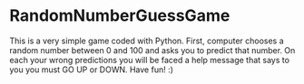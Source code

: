 # RandomNumberGuessGame
This is a very simple game coded with Python. First, computer chooses a random number between 0 and 100 and asks you to predict that number. On each your wrong predictions you will be faced a help message that says to you you must GO UP or DOWN. Have fun!  :)
